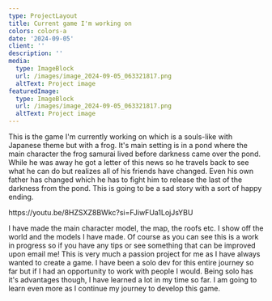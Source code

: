 ```yaml
---
type: ProjectLayout
title: Current game I'm working on
colors: colors-a
date: '2024-09-05'
client: ''
description: ''
media:
  type: ImageBlock
  url: /images/image_2024-09-05_063321817.png
  altText: Project image
featuredImage:
  type: ImageBlock
  url: /images/image_2024-09-05_063321817.png
  altText: Project image
---
```

This is the game I'm currently working on which is a souls-like with Japanese theme but with a frog. It's main setting is in a pond where the main character the frog samurai lived before darkness came over the pond. While he was away he got a letter of this news so he travels back to see what he can do but realizes all of his friends have changed. Even his own father has changed which he has to fight him to release the last of the darkness from the pond. This is going to be a sad story with a sort of happy ending.

https\://youtu.be/8HZSXZ8BWkc?si=FJiwFUa1LojJsYBU

I have made the main character model, the map, the roofs etc. I show off the world and the models I have made. Of course as you can see this is a work in progress so if you have any tips or see something that can be improved upon email me! This is very much a passion project for me as I have always wanted to create a game. I have been a solo dev for this entire journey so far but if I had an opportunity to work with people I would. Being solo has it's advantages though, I have learned a lot in my time so far. I am going to learn even more as I continue my journey to develop this game.
